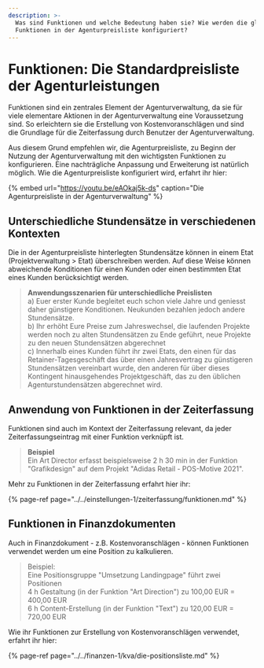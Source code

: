 ```yaml
---
description: >-
  Was sind Funktionen und welche Bedeutung haben sie? Wie werden die globalen
  Funktionen in der Agenturpreisliste konfiguriert?
---
```


# Funktionen: Die Standardpreisliste der Agenturleistungen

Funktionen sind ein zentrales Element der Agenturverwaltung, da sie für viele elementare Aktionen in der Agenturverwaltung eine Voraussetzung sind. So erleichtern sie die Erstellung von Kostenvoranschlägen und sind die Grundlage für die Zeiterfassung durch Benutzer der Agenturverwaltung.

Aus diesem Grund empfehlen wir, die Agenturpreisliste, zu Beginn der Nutzung der Agenturverwaltung mit den wichtigsten Funktionen zu konfigurieren. Eine nachträgliche Anpassung und Erweiterung ist natürlich möglich. Wie die Agenturpreisliste konfiguriert wird, erfahrt ihr hier:

{% embed url="https://youtu.be/eAOkaj5k-ds" caption="Die Agenturpreisliste in der Agenturverwaltung" %}

## Unterschiedliche Stundensätze in verschiedenen Kontexten

Die in der Agenturpreisliste hinterlegten Stundensätze können in einem Etat \(Projektverwaltung &gt; Etat\) überschreiben werden. Auf diese Weise können abweichende Konditionen für einen Kunden oder einen bestimmten Etat eines Kunden berücksichtigt werden. 

> **Anwendungsszenarien für unterschiedliche Preislisten**  
> a\) Euer erster Kunde begleitet euch schon viele Jahre und geniesst daher günstigere Konditionen. Neukunden bezahlen jedoch andere Stundensätze.  
> b\) Ihr erhöht Eure Preise zum Jahreswechsel, die laufenden Projekte werden noch zu alten Stundensätzen zu Ende geführt, neue Projekte zu den neuen Stundensätzen abgerechnet  
> c\) Innerhalb eines Kunden führt ihr zwei Etats, den einen für das Retainer-Tagesgeschäft das über einen Jahresvertrag zu günstigeren Stundensätzen vereinbart wurde, den anderen für über dieses Kontingent hinausgehendes Projektgeschäft, das zu den üblichen Agenturstundensätzen abgerechnet wird.

## Anwendung von Funktionen in der Zeiterfassung

Funktionen sind auch im Kontext der Zeiterfassung relevant, da jeder Zeiterfassungseintrag mit einer Funktion verknüpft ist.

> **Beispiel**  
> Ein Art Director erfasst beispielsweise 2 h 30 min in der Funktion "Grafikdesign" auf dem Projekt "Adidas Retail - POS-Motive 2021".

Mehr zu Funktionen in der Zeiterfassung erfahrt hier ihr: 

{% page-ref page="../../einstellungen-1/zeiterfassung/funktionen.md" %}

## Funktionen in Finanzdokumenten

Auch in Finanzdokument - z.B. Kostenvoranschlägen - können Funktionen verwendet werden um eine Position zu kalkulieren. 

> Beispiel:  
> Eine Positionsgruppe "Umsetzung Landingpage" führt zwei Positionen  
> 4 h Gestaltung \(in der Funktion "Art Direction"\) zu 100,00 EUR = 400,00 EUR  
> 6 h Content-Erstellung \(in der Funktion "Text"\) zu 120,00 EUR = 720,00 EUR

Wie ihr Funktionen zur Erstellung von Kostenvoranschlägen verwendet, erfahrt ihr hier:

{% page-ref page="../../finanzen-1/kva/die-positionsliste.md" %}





















